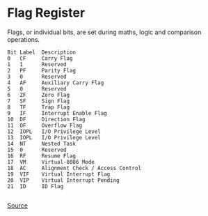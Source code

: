 # Flag Register

Flags, or individual bits, are set during maths, logic and comparison operations.


```
Bit Label  Description
0   CF     Carry Flag
1   1      Reserved
2   PF     Parity Flag
3   0      Reserved
4   AF     Auxiliary Carry Flag
5   0      Reserved
6   ZF     Zero Flag
7   SF     Sign Flag
8   TF     Trap Flag
9   IF     Interrupt Enable Flag
10  DF     Direction Flag
11  OF     Overflow Flag
12  IOPL   I/O Privilege Level
13  IOPL   I/O Privilege Level
14  NT     Nested Task
15  0      Reserved
16  RF     Resume Flag
17  VM     Virtual-8086 Mode
18  AC     Alignment Check / Access Control
19  VIF    Virtual Interrupt Flag
20  VIP    Virtual Interrupt Pending
21  ID     ID Flag
	
```
[Source](https://wiki.osdev.org/CPU_Registers_x86-64) 